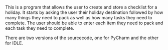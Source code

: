 This is a program that allows the user to create and store a checklist for a holiday.
It starts by asking the user their holiday destination followed by how many things they
need to pack as well as how many tasks they need to complete. The user should be able to enter 
each item they need to pack and each task they need to complete.

There are two versions of the sourcecode, one for PyCharm and the other for IDLE. 
